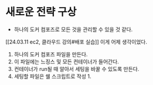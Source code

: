 # 새로운 전략 구상
- 하나의 도커 컴포즈로 모든 것을 관리할 수 있을 것 같다.

[[24.03.11 ec2, 클라우드 강의#배포 실습]]
이게 어제 생각이었다.

1. 하나의 도커 컴포즈 파일을 만든다.
2. 이 파일에는 느징스 및 모든 컨테이너가 들어간다. 
3. 컨테이너가 run될 때 알아서 세팅을 바꿀 수 있도록 만든다.
4. 세팅할 파일은 쉘 스크립트로 작성
	1. 
